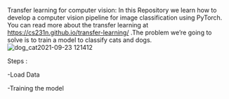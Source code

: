 Transfer learning for computer vision:
In this Repository we learn how to develop a computer vision pipeline for image classification using PyTorch.
You can read more about the transfer learning at https://cs231n.github.io/transfer-learning/
 .The problem we’re going to solve  is to train a model to classify cats and dogs. 
 ![dog_cat2021-09-23 121412](https://user-images.githubusercontent.com/90215881/134499974-5afceaaa-d46d-4ef3-a9ba-52b5062bb1ad.png)
 

Steps :

-Load Data

-Training the model

